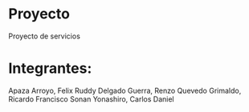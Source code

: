 Proyecto
========

Proyecto de servicios

Integrantes:
================
Apaza Arroyo, Felix Ruddy
Delgado Guerra, Renzo
Quevedo Grimaldo, Ricardo Francisco
Sonan Yonashiro, Carlos Daniel
